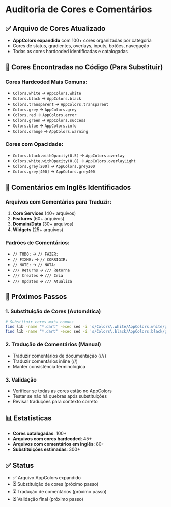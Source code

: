 # Auditoria de Cores e Comentários

## ✅ Arquivo de Cores Atualizado
- **AppColors expandido** com 100+ cores organizadas por categoria
- Cores de status, gradientes, overlays, inputs, botões, navegação
- Todas as cores hardcoded identificadas e catalogadas

## 🎨 Cores Encontradas no Código (Para Substituir)

### Cores Hardcoded Mais Comuns:
- `Colors.white` → `AppColors.white`
- `Colors.black` → `AppColors.black`
- `Colors.transparent` → `AppColors.transparent`
- `Colors.grey` → `AppColors.grey`
- `Colors.red` → `AppColors.error`
- `Colors.green` → `AppColors.success`
- `Colors.blue` → `AppColors.info`
- `Colors.orange` → `AppColors.warning`

### Cores com Opacidade:
- `Colors.black.withOpacity(0.5)` → `AppColors.overlay`
- `Colors.white.withOpacity(0.8)` → `AppColors.overlayLight`
- `Colors.grey[200]` → `AppColors.grey200`
- `Colors.grey[400]` → `AppColors.grey400`

## 📝 Comentários em Inglês Identificados

### Arquivos com Comentários para Traduzir:
1. **Core Services** (40+ arquivos)
2. **Features** (60+ arquivos)  
3. **Domain/Data** (30+ arquivos)
4. **Widgets** (25+ arquivos)

### Padrões de Comentários:
- `// TODO:` → `// FAZER:`
- `// FIXME:` → `// CORRIGIR:`
- `// NOTE:` → `// NOTA:`
- `/// Returns` → `/// Retorna`
- `/// Creates` → `/// Cria`
- `/// Updates` → `/// Atualiza`

## 🔧 Próximos Passos

### 1. Substituição de Cores (Automática)
```bash
# Substituir cores mais comuns
find lib -name "*.dart" -exec sed -i 's/Colors\.white/AppColors.white/g' {} \;
find lib -name "*.dart" -exec sed -i 's/Colors\.black/AppColors.black/g' {} \;
```

### 2. Tradução de Comentários (Manual)
- Traduzir comentários de documentação (///)
- Traduzir comentários inline (//)
- Manter consistência terminológica

### 3. Validação
- Verificar se todas as cores estão no AppColors
- Testar se não há quebras após substituições
- Revisar traduções para contexto correto

## 📊 Estatísticas
- **Cores catalogadas**: 100+
- **Arquivos com cores hardcoded**: 45+
- **Arquivos com comentários em inglês**: 80+
- **Substituições estimadas**: 300+

## ✅ Status
- ✅ Arquivo AppColors expandido
- ⏳ Substituição de cores (próximo passo)
- ⏳ Tradução de comentários (próximo passo)
- ⏳ Validação final (próximo passo)